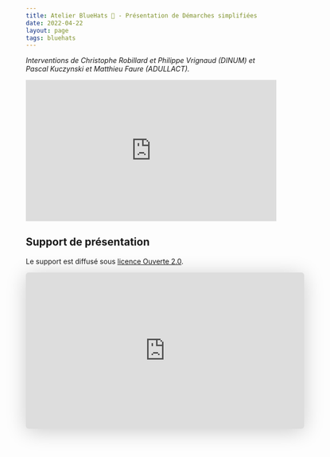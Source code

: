 ```yaml
---
title: Atelier BlueHats 🧢 - Présentation de Démarches simplifiées
date: 2022-04-22
layout: page
tags: bluehats
---
```


*Interventions de Christophe Robillard et Philippe Vrignaud (DINUM) et Pascal Kuczynski et Matthieu Faure (ADULLACT).*

<div style="position:relative;padding-bottom:56.25%;height:0;overflow:hidden;"> <iframe style="width:100%;height:100%;position:absolute;left:0px;top:0px;overflow:hidden" frameborder="0" type="text/html" src="https://www.dailymotion.com/embed/video/x8a99vx" width="100%" height="100%" allowfullscreen > </iframe> </div>

## Support de présentation

Le support est diffusé sous [licence Ouverte 2.0](https://www.etalab.gouv.fr/licence-ouverte-open-licence/).

<iframe class="speakerdeck-iframe" style="border: 0px none; background: rgba(0, 0, 0, 0.1) none repeat scroll 0% 0% padding-box; margin: 0px; padding: 0px; border-radius: 6px; box-shadow: rgba(0, 0, 0, 0.2) 0px 5px 40px; width: 560px; height: 314px;" src="https://speakerdeck.com/player/5f74059e35014bfe9a205eb331f9b52a" title="Atelier BlueHats - présentation de  Démarches simplifiées" allowfullscreen="true" mozallowfullscreen="true" webkitallowfullscreen="true" data-ratio="1.78343949044586" frameborder="0"></iframe>
